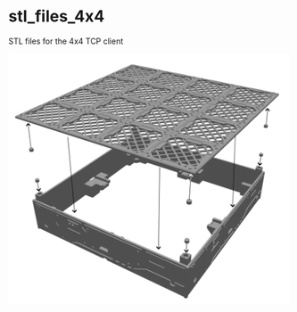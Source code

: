 # stl_files_4x4
 STL files for the 4x4 TCP client

![Exploded view of STL files and assembly instructions](images/exploded_view_4x4.png)